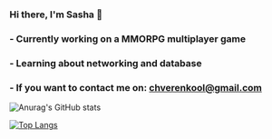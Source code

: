 ### Hi there, I'm Sasha 👋
### - Currently working on a MMORPG multiplayer game 
### - Learning about networking and database
### - If you want to contact me on: chverenkool@gmail.com

![Anurag's GitHub stats](https://github-readme-stats.vercel.app/api?username=sushiredix&show_icons=true&theme=vision-friendly-dark)

[![Top Langs](https://github-readme-stats.vercel.app/api/top-langs/?username=sushiredix&theme=vision-friendly-dark&layout=compact&count_private=true)](https://github.com/anuraghazra/github-readme-stats)

<!--
**SushiRedix/SushiRedix** is a ✨ _special_ ✨ repository because its `README.md` (this file) appears on your GitHub profile.

Here are some ideas to get you started:

- 🔭 I’m currently working on ...
- 🌱 I’m currently learning ...
- 👯 I’m looking to collaborate on ...
- 🤔 I’m looking for help with ...
- 💬 Ask me about ...
- 📫 How to reach me: ...
- 😄 Pronouns: ...
- ⚡ Fun fact: ...
-->
